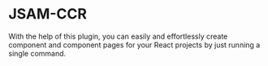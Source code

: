 # JSAM-CCR
With the help of this plugin, you can easily and effortlessly create component and component pages for your React projects by just running a single command.
